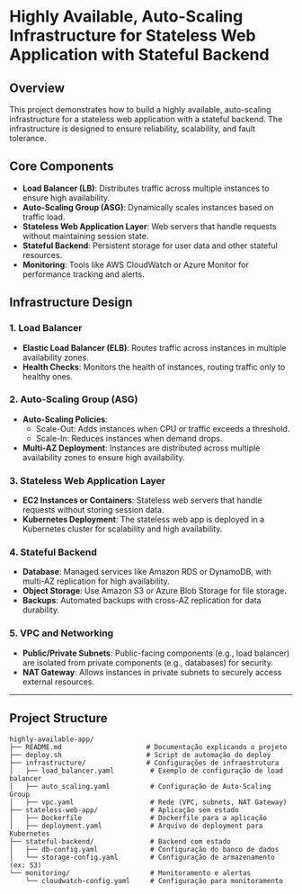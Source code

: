# Highly Available, Auto-Scaling Infrastructure for Stateless Web Application with Stateful Backend

## Overview

This project demonstrates how to build a highly available, auto-scaling infrastructure for a stateless web application with a stateful backend. The infrastructure is designed to ensure reliability, scalability, and fault tolerance.

## Core Components

- **Load Balancer (LB)**: Distributes traffic across multiple instances to ensure high availability.
- **Auto-Scaling Group (ASG)**: Dynamically scales instances based on traffic load.
- **Stateless Web Application Layer**: Web servers that handle requests without maintaining session state.
- **Stateful Backend**: Persistent storage for user data and other stateful resources.
- **Monitoring**: Tools like AWS CloudWatch or Azure Monitor for performance tracking and alerts.

## Infrastructure Design

### 1. Load Balancer
- **Elastic Load Balancer (ELB)**: Routes traffic across instances in multiple availability zones.
- **Health Checks**: Monitors the health of instances, routing traffic only to healthy ones.

### 2. Auto-Scaling Group (ASG)
- **Auto-Scaling Policies**:
  - Scale-Out: Adds instances when CPU or traffic exceeds a threshold.
  - Scale-In: Reduces instances when demand drops.
- **Multi-AZ Deployment**: Instances are distributed across multiple availability zones to ensure high availability.

### 3. Stateless Web Application Layer
- **EC2 Instances or Containers**: Stateless web servers that handle requests without storing session data.
- **Kubernetes Deployment**: The stateless web app is deployed in a Kubernetes cluster for scalability and high availability.

### 4. Stateful Backend
- **Database**: Managed services like Amazon RDS or DynamoDB, with multi-AZ replication for high availability.
- **Object Storage**: Use Amazon S3 or Azure Blob Storage for file storage.
- **Backups**: Automated backups with cross-AZ replication for data durability.

### 5. VPC and Networking
- **Public/Private Subnets**: Public-facing components (e.g., load balancer) are isolated from private components (e.g., databases) for security.
- **NAT Gateway**: Allows instances in private subnets to securely access external resources.

---

## Project Structure
```
highly-available-app/
├── README.md                     # Documentação explicando o projeto
├── deploy.sh                     # Script de automação do deploy
├── infrastructure/               # Configurações de infraestrutura
│   ├── load_balancer.yaml         # Exemplo de configuração de load balancer
│   ├── auto_scaling.yaml          # Configuração de Auto-Scaling Group
│   ├── vpc.yaml                   # Rede (VPC, subnets, NAT Gateway)
├── stateless-web-app/             # Aplicação sem estado
│   ├── Dockerfile                 # Dockerfile para a aplicação
│   ├── deployment.yaml            # Arquivo de deployment para Kubernetes
├── stateful-backend/              # Backend com estado
│   ├── db-config.yaml             # Configuração do banco de dados
│   └── storage-config.yaml        # Configuração de armazenamento (ex: S3)
└── monitoring/                    # Monitoramento e alertas
    └── cloudwatch-config.yaml     # Configuração para monitoramento

